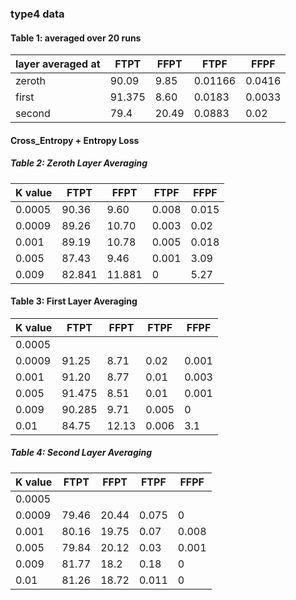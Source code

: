 ### type4 data

  
#### Table 1: averaged over 20 runs
|layer averaged at| FTPT | FFPT | FTPF|  FFPF |
| - | - | - | - | - |
| zeroth | 90.09  | 9.85  | 0.01166 | 0.0416 |
| first | 91.375  | 8.60   |  0.0183 | 0.0033  |
| second | 79.4 | 20.49 | 0.0883  | 0.02 |

#### Cross_Entropy + Entropy Loss

##### Table 2: Zeroth Layer Averaging


|  K value |  FTPT | FFPT | FTPF | FFPF |
|  --      |  ---  |  --  |  --  |  --  |
| 0.0005   | 90.36 |  9.60 | 0.008 | 0.015 |
| 0.0009  |  89.26  |  10.70 | 0.003 | 0.02 |
| 0.001   | 89.19 | 10.78 | 0.005 | 0.018 |
| 0.005   |  87.43 | 9.46 | 0.001 | 3.09 |
| 0.009   | 82.841 | 11.881 | 0 | 5.27 | 

#### Table 3: First Layer Averaging 

|  K value |  FTPT | FFPT | FTPF | FFPF |
|  --      |  ---  |  --  |  --  |  --  |
| 0.0005   |||||
| 0.0009  | 91.25 | 8.71 |0.02|0.001|
| 0.001   | 91.20 | 8.77 | 0.01 |0.003|
| 0.005   | 91.475 |8.51|0.01|0.001|
| 0.009   | 90.285  | 9.71 |0.005 | 0 |
| 0.01   |  84.75 |12.13 |0.006 |3.1 |


##### Table 4: Second Layer Averaging

|  K value |  FTPT | FFPT | FTPF | FFPF |
|  --      |  ---  |  --  |  --  |  --  |
| 0.0005   | ||||
| 0.0009  | 79.46 | 20.44 |0.075| 0 |
| 0.001   |80.16 |19.75| 0.07 |0.008|
| 0.005   | 79.84  | 20.12 |0.03|0.001|
| 0.009   | 81.77 |18.2 |0.18| 0|
| 0.01  | 81.26 | 18.72 | 0.011 | 0|
 
